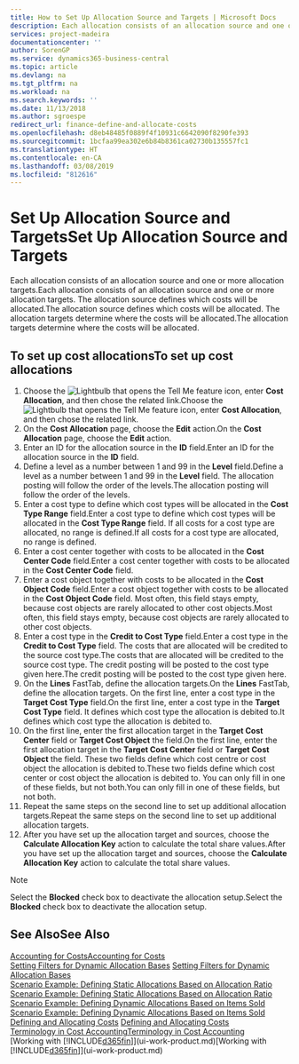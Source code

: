 ```yaml
---
title: How to Set Up Allocation Source and Targets | Microsoft Docs
description: Each allocation consists of an allocation source and one or more allocation targets. The allocation source defines which costs will be allocated. The allocation targets determine where the costs will be allocated.
services: project-madeira
documentationcenter: ''
author: SorenGP
ms.service: dynamics365-business-central
ms.topic: article
ms.devlang: na
ms.tgt_pltfrm: na
ms.workload: na
ms.search.keywords: ''
ms.date: 11/13/2018
ms.author: sgroespe
redirect_url: finance-define-and-allocate-costs
ms.openlocfilehash: d8eb48485f0889f4f10931c6642090f8290fe393
ms.sourcegitcommit: 1bcfaa99ea302e6b84b8361ca02730b135557fc1
ms.translationtype: HT
ms.contentlocale: en-CA
ms.lasthandoff: 03/08/2019
ms.locfileid: "812616"
---
```

# <a name="set-up-allocation-source-and-targets"></a><span data-ttu-id="645e9-105">Set Up Allocation Source and Targets</span><span class="sxs-lookup"><span data-stu-id="645e9-105">Set Up Allocation Source and Targets</span></span>
<span data-ttu-id="645e9-106">Each allocation consists of an allocation source and one or more allocation targets.</span><span class="sxs-lookup"><span data-stu-id="645e9-106">Each allocation consists of an allocation source and one or more allocation targets.</span></span> <span data-ttu-id="645e9-107">The allocation source defines which costs will be allocated.</span><span class="sxs-lookup"><span data-stu-id="645e9-107">The allocation source defines which costs will be allocated.</span></span> <span data-ttu-id="645e9-108">The allocation targets determine where the costs will be allocated.</span><span class="sxs-lookup"><span data-stu-id="645e9-108">The allocation targets determine where the costs will be allocated.</span></span>  

## <a name="to-set-up-cost-allocations"></a><span data-ttu-id="645e9-109">To set up cost allocations</span><span class="sxs-lookup"><span data-stu-id="645e9-109">To set up cost allocations</span></span>  
1.  <span data-ttu-id="645e9-110">Choose the ![Lightbulb that opens the Tell Me feature](media/ui-search/search_small.png "Tell me what you want to do") icon, enter **Cost Allocation**, and then chose the related link.</span><span class="sxs-lookup"><span data-stu-id="645e9-110">Choose the ![Lightbulb that opens the Tell Me feature](media/ui-search/search_small.png "Tell me what you want to do") icon, enter **Cost Allocation**, and then chose the related link.</span></span>  
2.  <span data-ttu-id="645e9-111">On the **Cost Allocation** page, choose the **Edit** action.</span><span class="sxs-lookup"><span data-stu-id="645e9-111">On the **Cost Allocation** page, choose the **Edit** action.</span></span>  
3.  <span data-ttu-id="645e9-112">Enter an ID for the allocation source in the **ID** field.</span><span class="sxs-lookup"><span data-stu-id="645e9-112">Enter an ID for the allocation source in the **ID** field.</span></span>  
4.  <span data-ttu-id="645e9-113">Define a level as a number between 1 and 99 in the **Level** field.</span><span class="sxs-lookup"><span data-stu-id="645e9-113">Define a level as a number between 1 and 99 in the **Level** field.</span></span> <span data-ttu-id="645e9-114">The allocation posting will follow the order of the levels.</span><span class="sxs-lookup"><span data-stu-id="645e9-114">The allocation posting will follow the order of the levels.</span></span>  
5.  <span data-ttu-id="645e9-115">Enter a cost type to define which cost types will be allocated in the **Cost Type Range** field.</span><span class="sxs-lookup"><span data-stu-id="645e9-115">Enter a cost type to define which cost types will be allocated in the **Cost Type Range** field.</span></span> <span data-ttu-id="645e9-116">If all costs for a cost type are allocated, no range is defined.</span><span class="sxs-lookup"><span data-stu-id="645e9-116">If all costs for a cost type are allocated, no range is defined.</span></span>  
6.  <span data-ttu-id="645e9-117">Enter a cost center together with costs to be allocated in the **Cost Center Code** field.</span><span class="sxs-lookup"><span data-stu-id="645e9-117">Enter a cost center together with costs to be allocated in the **Cost Center Code** field.</span></span>  
7.  <span data-ttu-id="645e9-118">Enter a cost object together with costs to be allocated in the **Cost Object Code** field.</span><span class="sxs-lookup"><span data-stu-id="645e9-118">Enter a cost object together with costs to be allocated in the **Cost Object Code** field.</span></span> <span data-ttu-id="645e9-119">Most often, this field stays empty, because cost objects are rarely allocated to other cost objects.</span><span class="sxs-lookup"><span data-stu-id="645e9-119">Most often, this field stays empty, because cost objects are rarely allocated to other cost objects.</span></span>  
8.  <span data-ttu-id="645e9-120">Enter a cost type in the **Credit to Cost Type** field.</span><span class="sxs-lookup"><span data-stu-id="645e9-120">Enter a cost type in the **Credit to Cost Type** field.</span></span> <span data-ttu-id="645e9-121">The costs that are allocated will be credited to the source cost type.</span><span class="sxs-lookup"><span data-stu-id="645e9-121">The costs that are allocated will be credited to the source cost type.</span></span> <span data-ttu-id="645e9-122">The credit posting will be posted to the cost type given here.</span><span class="sxs-lookup"><span data-stu-id="645e9-122">The credit posting will be posted to the cost type given here.</span></span>  
9. <span data-ttu-id="645e9-123">On the **Lines** FastTab, define the allocation targets.</span><span class="sxs-lookup"><span data-stu-id="645e9-123">On the **Lines** FastTab, define the allocation targets.</span></span> <span data-ttu-id="645e9-124">On the first line, enter a cost type in the **Target Cost Type** field.</span><span class="sxs-lookup"><span data-stu-id="645e9-124">On the first line, enter a cost type in the **Target Cost Type** field.</span></span> <span data-ttu-id="645e9-125">It defines which cost type the allocation is debited to.</span><span class="sxs-lookup"><span data-stu-id="645e9-125">It defines which cost type the allocation is debited to.</span></span>  
10. <span data-ttu-id="645e9-126">On the first line, enter the first allocation target in the **Target Cost Center** field or **Target Cost Object** the field.</span><span class="sxs-lookup"><span data-stu-id="645e9-126">On the first line, enter the first allocation target in the **Target Cost Center** field or **Target Cost Object** the field.</span></span> <span data-ttu-id="645e9-127">These two fields define which cost centre or cost object the allocation is debited to.</span><span class="sxs-lookup"><span data-stu-id="645e9-127">These two fields define which cost center or cost object the allocation is debited to.</span></span> <span data-ttu-id="645e9-128">You can only fill in one of these fields, but not both.</span><span class="sxs-lookup"><span data-stu-id="645e9-128">You can only fill in one of these fields, but not both.</span></span>  
11. <span data-ttu-id="645e9-129">Repeat the same steps on the second line to set up additional allocation targets.</span><span class="sxs-lookup"><span data-stu-id="645e9-129">Repeat the same steps on the second line to set up additional allocation targets.</span></span>  
12. <span data-ttu-id="645e9-130">After you have set up the allocation target and sources, choose the **Calculate Allocation Key** action to calculate the total share values.</span><span class="sxs-lookup"><span data-stu-id="645e9-130">After you have set up the allocation target and sources, choose the **Calculate Allocation Key** action to calculate the total share values.</span></span>  

> [!NOTE]  
>  <span data-ttu-id="645e9-131">Select the **Blocked** check box to deactivate the allocation setup.</span><span class="sxs-lookup"><span data-stu-id="645e9-131">Select the **Blocked** check box to deactivate the allocation setup.</span></span>  

## <a name="see-also"></a><span data-ttu-id="645e9-132">See Also</span><span class="sxs-lookup"><span data-stu-id="645e9-132">See Also</span></span>  
[<span data-ttu-id="645e9-133">Accounting for Costs</span><span class="sxs-lookup"><span data-stu-id="645e9-133">Accounting for Costs</span></span>](finance-manage-cost-accounting.md)  
 <span data-ttu-id="645e9-134">[Setting Filters for Dynamic Allocation Bases](finance-setting-filters-for-dynamic-allocation-bases.md) </span><span class="sxs-lookup"><span data-stu-id="645e9-134">[Setting Filters for Dynamic Allocation Bases](finance-setting-filters-for-dynamic-allocation-bases.md) </span></span>  
 <span data-ttu-id="645e9-135">[Scenario Example: Defining Static Allocations Based on Allocation Ratio](finance-scenario-example-defining-static-allocations-based-on-allocation-ratio.md) </span><span class="sxs-lookup"><span data-stu-id="645e9-135">[Scenario Example: Defining Static Allocations Based on Allocation Ratio](finance-scenario-example-defining-static-allocations-based-on-allocation-ratio.md) </span></span>  
 <span data-ttu-id="645e9-136">[Scenario Example: Defining Dynamic Allocations Based on Items Sold](finance-scenario-example-defining-dynamic-allocations-based-on-items-sold.md) </span><span class="sxs-lookup"><span data-stu-id="645e9-136">[Scenario Example: Defining Dynamic Allocations Based on Items Sold](finance-scenario-example-defining-dynamic-allocations-based-on-items-sold.md) </span></span>  
 <span data-ttu-id="645e9-137">[Defining and Allocating Costs](finance-define-and-allocate-costs.md) </span><span class="sxs-lookup"><span data-stu-id="645e9-137">[Defining and Allocating Costs](finance-define-and-allocate-costs.md) </span></span>  
 [<span data-ttu-id="645e9-138">Terminology in Cost Accounting</span><span class="sxs-lookup"><span data-stu-id="645e9-138">Terminology in Cost Accounting</span></span>](finance-terminology-in-cost-accounting.md)  
 <span data-ttu-id="645e9-139">[Working with [!INCLUDE[d365fin](includes/d365fin_md.md)]](ui-work-product.md)</span><span class="sxs-lookup"><span data-stu-id="645e9-139">[Working with [!INCLUDE[d365fin](includes/d365fin_md.md)]](ui-work-product.md)</span></span>
